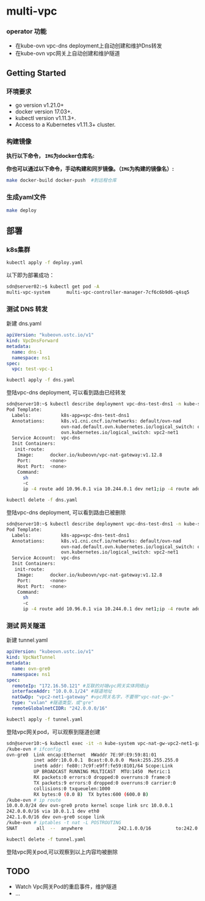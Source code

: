 # multi-vpc
### operator 功能
- 在kube-ovn vpc-dns deployment上自动创建和维护Dns转发
- 在kube-ovn vpc网关上自动创建和维护隧道

## Getting Started

### 环境要求

- go version v1.21.0+
- docker version 17.03+.
- kubectl version v1.11.3+.
- Access to a Kubernetes v1.11.3+ cluster.

### 构建镜像
**执行以下命令， `IMG`为docker仓库名:**

**你也可以通过以下命令，手动构建和同岁镜像。（`IMG`为构建的镜像名）:**

```sh
make docker-build docker-push  #到远程仓库
```

### 生成yaml文件

```sh
make deploy
```



## 部署

### k8s集群

```sh
kubectl apply -f deploy.yaml
```

以下即为部署成功：

```sh
sdn@server02:~$ kubectl get pod -A
multi-vpc-system      multi-vpc-controller-manager-7cf6c6b9d6-q4sq5    2/2     Running            0               73s
```

### 测试 DNS 转发

新建 dns.yaml
```yaml
apiVersion: "kubeovn.ustc.io/v1"
kind: VpcDnsForward
metadata:
  name: dns-1
  namespace: ns1
spec:
  vpc: test-vpc-1

```
```sh
kubectl apply -f dns.yaml
```
登陆vpc-dns deployment, 可以看到路由已经转发

```sh
sdn@server10:~$ kubectl describe deployment vpc-dns-test-dns1 -n kube-system
Pod Template:
  Labels:           k8s-app=vpc-dns-test-dns1
  Annotations:      k8s.v1.cni.cncf.io/networks: default/ovn-nad
                    ovn-nad.default.ovn.kubernetes.io/logical_switch: ovn-default
                    ovn.kubernetes.io/logical_switch: vpc2-net1
  Service Account:  vpc-dns
  Init Containers:
   init-route:
    Image:      docker.io/kubeovn/vpc-nat-gateway:v1.12.8
    Port:       <none>
    Host Port:  <none>
    Command:
      sh
      -c
      ip -4 route add 10.96.0.1 via 10.244.0.1 dev net1;ip -4 route add 218.2.2.2 via 10.244.0.1 dev net1;ip -4 route add 114.114.114.114 via 10.244.0.1 dev net1;ip -4 route add 10.96.0.10 via 10.244.0.1 dev net1;
```



```sh
kubectl delete -f dns.yaml
```
登陆vpc-dns deployment, 可以看到路由已被删除

```sh
sdn@server10:~$ kubectl describe deployment vpc-dns-test-dns1 -n kube-system
Pod Template:
  Labels:           k8s-app=vpc-dns-test-dns1
  Annotations:      k8s.v1.cni.cncf.io/networks: default/ovn-nad
                    ovn-nad.default.ovn.kubernetes.io/logical_switch: ovn-default
                    ovn.kubernetes.io/logical_switch: vpc2-net1
  Service Account:  vpc-dns
  Init Containers:
   init-route:
    Image:      docker.io/kubeovn/vpc-nat-gateway:v1.12.8
    Port:       <none>
    Host Port:  <none>
    Command:
      sh
      -c
      ip -4 route add 10.96.0.1 via 10.244.0.1 dev net1;ip -4 route add 218.2.2.2 via 10.244.0.1 dev net1;ip -4 route add 114.114.114.114 via 10.244.0.1 dev net1;
```




### 测试 网关隧道
新建 tunnel.yaml

```yaml
apiVersion: "kubeovn.ustc.io/v1"
kind: VpcNatTunnel
metadata:
  name: ovn-gre0
  namespace: ns1
spec:
  remoteIp: "172.16.50.121" #互联的对端vpc网关实体网络ip
  interfaceAddr: "10.0.0.1/24" #隧道地址
  natGwDp: "vpc2-net1-gateway" #vpc网关名字，不要带"vpc-nat-gw-"
  type: "vxlan" #隧道类型，或"gre"
  remoteGlobalnetCIDR: "242.0.0.0/16"
```
```sh
kubectl apply -f tunnel.yaml
```
登陆vpc网关pod，可以观察到隧道创建

```sh
sdn@server10:~$ kubectl exec -it -n kube-system vpc-nat-gw-vpc2-net1-gateway-0 -- /bin/sh
/kube-ovn # ifconfig
ovn-gre0  Link encap:Ethernet  HWaddr 7E:9F:E9:59:81:01
          inet addr:10.0.0.1  Bcast:0.0.0.0  Mask:255.255.255.0
          inet6 addr: fe80::7c9f:e9ff:fe59:8101/64 Scope:Link
          UP BROADCAST RUNNING MULTICAST  MTU:1450  Metric:1
          RX packets:0 errors:0 dropped:0 overruns:0 frame:0
          TX packets:9 errors:0 dropped:0 overruns:0 carrier:0
          collisions:0 txqueuelen:1000
          RX bytes:0 (0.0 B)  TX bytes:600 (600.0 B)
/kube-ovn # ip route
10.0.0.0/24 dev ovn-gre0 proto kernel scope link src 10.0.0.1
242.0.0.0/16 via 10.0.1.1 dev eth0
242.1.0.0/16 dev ovn-gre0 scope link
/kube-ovn # iptables -t nat -L POSTROUTING
SNAT       all  --  anywhere             242.1.0.0/16         to:242.0.0.1-242.0.0.8
```



```sh
kubectl delete -f tunnel.yaml
```
登陆vpc网关pod,可以观察到以上内容均被删除



## TODO
+ Watch Vpc网关Pod的重启事件，维护隧道
+ ...